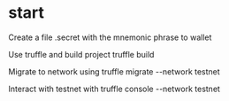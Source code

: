 # start

Create a file .secret with the mnemonic phrase to wallet

Use truffle and build project 
truffle build

Migrate to network using
truffle migrate --network testnet

Interact with testnet with 
truffle console --network testnet